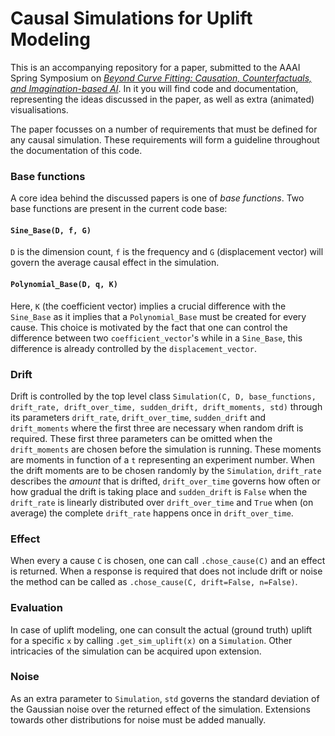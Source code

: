 # Causal Simulations for Uplift Modeling
This is an accompanying repository for a paper, submitted to the AAAI Spring Symposium on [_Beyond Curve Fitting: Causation, Counterfactuals, and Imagination-based AI_](https://why19.causalai.net). In it you will find code and documentation, representing the ideas discussed in the paper, as well as extra (animated) visualisations. 

The paper focusses on a number of requirements that must be defined for any causal simulation. These requirements will form a guideline throughout the documentation of this code.

### Base functions
A core idea behind the discussed papers is one of _base functions_. Two base functions are present in the current code base:
#### `Sine_Base(D, f, G)`
`D` is the dimension count, `f` is the frequency and `G` (displacement vector) will govern the average causal effect in the simulation. 
#### `Polynomial_Base(D, q, K)`
Here, `K` (the coefficient vector) implies a crucial difference with the `Sine_Base` as it implies that a `Polynomial_Base` must be created for every cause. This choice is motivated by the fact that one can control the difference between two `coefficient_vector`'s while in a `Sine_Base`, this difference is already controlled by the `displacement_vector`.

### Drift
Drift is controlled by the top level class `Simulation(C, D, base_functions, drift_rate, drift_over_time, sudden_drift, drift_moments, std)` through its parameters `drift_rate`, `drift_over_time`, `sudden_drift` and `drift_moments` where the first three are necessary when random drift is required. These first three parameters can be omitted when the `drift_moments` are chosen before the simulation is running. These moments are moments in function of a `t` representing an experiment number. When the drift moments are to be chosen randomly by the `Simulation`, `drift_rate` describes the _amount_ that is drifted, `drift_over_time` governs how often or how gradual the drift is taking place and `sudden_drift` is `False` when the `drift_rate` is linearly distributed over `drift_over_time` and `True` when (on average) the complete `drift_rate` happens once in `drift_over_time`.

### Effect
When every a cause `C` is chosen, one can call `.chose_cause(C)` and an effect is returned. When a response is required that does not include drift or noise the method can be called as `.chose_cause(C, drift=False, n=False)`.

### Evaluation
In case of uplift modeling, one can consult the actual (ground truth) uplift for a specific `x` by calling `.get_sim_uplift(x)` on a `Simulation`. Other intricacies of the simulation can be acquired upon extension.

### Noise
As an extra parameter to `Simulation`, `std` governs the standard deviation of the Gaussian noise over the returned effect of the simulation. Extensions towards other distributions for noise must be added manually.
